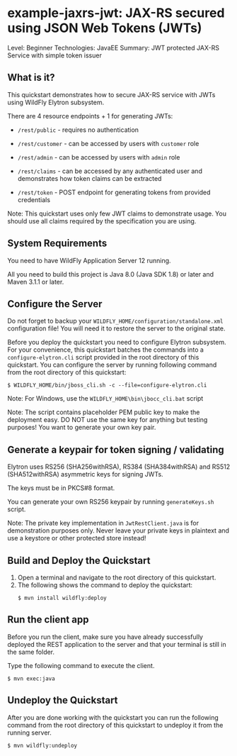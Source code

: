 # example-jaxrs-jwt: JAX-RS secured using JSON Web Tokens (JWTs)
Level: Beginner
Technologies: JavaEE
Summary: JWT protected JAX-RS Service with simple token issuer

What is it?
-------------------
This quickstart demonstrates how to secure JAX-RS service with JWTs using WildFly Elytron subsystem.

There are 4 resource endpoints + 1 for generating JWTs:
* `/rest/public` - requires no authentication
* `/rest/customer` - can be accessed by users with `customer` role
* `/rest/admin` - can be accessed by users with `admin` role
* `/rest/claims` - can be accessed by any authenticated user and demonstrates how token claims can be extracted


* `/rest/token` - POST endpoint for generating tokens from provided credentials

Note: This quickstart uses only few JWT claims to demonstrate usage. You should use all claims required by the
specification you are using.

System Requirements
-------------------
You need to have WildFly Application Server 12 running.

All you need to build this project is Java 8.0 (Java SDK 1.8) or later and Maven 3.1.1 or later.

Configure the Server
------------------------------------
Do not forget to backup your `WILDFLY_HOME/configuration/standalone.xml` configuration file! You will need it to restore
the server to the original state.

Before you deploy the quickstart you need to configure Elytron subsystem. For your convenience, this
quickstart batches the commands into a `configure-elytron.cli` script provided in the root directory of this quickstart.
You can configure the server by running following command from the root directory of this quickstart:

    $ WILDFLY_HOME/bin/jboss_cli.sh -c --file=configure-elytron.cli

Note: For Windows, use the `WILDFLY_HOME\bin\jbocc_cli.bat` script

Note: The script contains placeholder PEM public key to make the deployment easy. DO NOT use the same key for anything
but testing purposes! You want to generate your own key pair.

Generate a keypair for token signing / validating
--------------------------------------------------
Elytron uses RS256 (SHA256withRSA), RS384 (SHA384withRSA) and RS512 (SHA512withRSA) asymmetric keys for signing JWTs.

The keys must be in PKCS#8 format.

You can generate your own RS256 keypair by running `generateKeys.sh` script.

Note: The private key implementation in `JwtRestClient.java` is for demonstration purposes only. Never leave your private
keys in plaintext and use a keystore or other protected store instead!

Build and Deploy the Quickstart
--------------------------------
1. Open a terminal and navigate to the root directory of this quickstart.
2. The following shows the command to deploy the quickstart:
    ````
    $ mvn install wildfly:deploy
    ````
    
Run the client app
------------------
Before you run the client, make sure you have already successfully deployed the REST application to the server and that
your terminal is still in the same folder.

Type the following command to execute the client.

    $ mvn exec:java


Undeploy the Quickstart
--------------------------------
After you are done working with the quickstart you can run the following command from the root directory of this quickstart
to undeploy it from the running server.

    $ mvn wildfly:undeploy